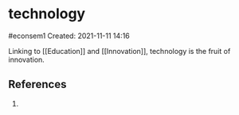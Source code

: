 # technology
#econsem1 
Created: 2021-11-11 14:16

Linking  to [[Education]] and [[Innovation]], technology is the fruit of innovation.

## References
1. 